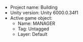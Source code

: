 <!-- UNITY CODE ASSIST INSTRUCTIONS START -->
- Project name: Building
- Unity version: Unity 6000.0.34f1
- Active game object:
  - Name: MANAGER
  - Tag: Untagged
  - Layer: Default
<!-- UNITY CODE ASSIST INSTRUCTIONS END -->